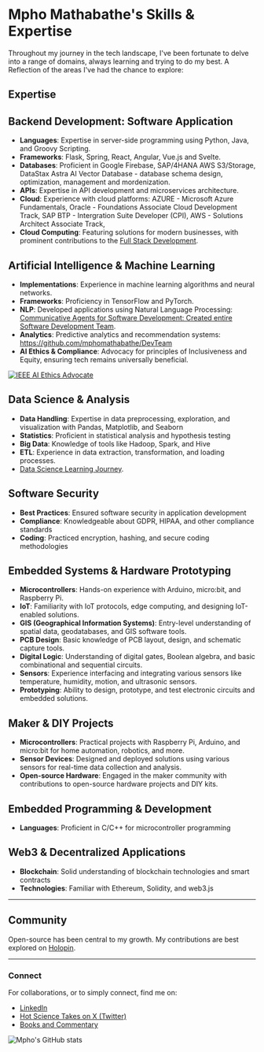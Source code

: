 
# Mpho Mathabathe's Skills & Expertise

Throughout my journey in the tech landscape, I've been fortunate to delve into a range of domains, always learning and trying to do my best. A Reflection of the areas I've had the chance to explore:


## Expertise

## **Backend Development: Software Application**
- **Languages**: Expertise in server-side programming using Python, Java, and Groovy Scripting.
- **Frameworks**: Flask, Spring, React, Angular, Vue.js and Svelte.
- **Databases**: Proficient in Google Firebase, SAP/4HANA AWS S3/Storage, DataStax Astra AI Vector Database - database schema design, optimization, management and mordenization.
- **APIs**: Expertise in API development and microservices architecture.
- **Cloud**: Experience with cloud platforms: AZURE - Microsoft Azure Fundamentals, Oracle - Foundations Associate Cloud Development Track, SAP BTP - Intergration Suite Developer (CPI), AWS - Solutions Architect Associate Track, 
- **Cloud Computing**: Featuring solutions for modern businesses, with prominent contributions to the [Full Stack Development](https://github.com/SAPstack).


## **Artificial Intelligence & Machine Learning**
- **Implementations**: Experience in machine learning algorithms and neural networks.
- **Frameworks**: Proficiency in TensorFlow and PyTorch.
- **NLP**: Developed applications using Natural Language Processing: [Communicative Agents for Software Development: Created entire Software Development Team](https://github.com/mphomathabathe/DevTeam).
- **Analytics**: Predictive analytics and recommendation systems: https://github.com/mphomathabathe/DevTeam
- **AI Ethics & Compliance**: Advocacy for principles of Inclusiveness and Equity, ensuring tech remains universally beneficial.

[![IEEE AI Ethics Advocate](https://engagestandards.ieee.org/rs/211-FYL-955/images/ieee-ai-ethics-support-badge.png)](https://standards.ieee.org/initiatives/artificial-intelligence-systems/)

## **Data Science & Analysis**
- **Data Handling**: Expertise in data preprocessing, exploration, and visualization with Pandas, Matplotlib, and Seaborn
- **Statistics**: Proficient in statistical analysis and hypothesis testing
- **Big Data**: Knowledge of tools like Hadoop, Spark, and Hive
- **ETL**: Experience in data extraction, transformation, and loading processes.
- [Data Science Learning Journey](https://github.com/mphomathabathe/mphomathabathe-certifications).

## **Software Security**
- **Best Practices**: Ensured software security in application development
- **Compliance**: Knowledgeable about GDPR, HIPAA, and other compliance standards
- **Coding**: Practiced encryption, hashing, and secure coding methodologies

## **Embedded Systems & Hardware Prototyping**
- **Microcontrollers**: Hands-on experience with Arduino, micro:bit, and Raspberry Pi.
- **IoT**: Familiarity with IoT protocols, edge computing, and designing IoT-enabled solutions.
- **GIS (Geographical Information Systems)**: Entry-level understanding of spatial data, geodatabases, and GIS software tools.
- **PCB Design**: Basic knowledge of PCB layout, design, and schematic capture tools.
- **Digital Logic**: Understanding of digital gates, Boolean algebra, and basic combinational and sequential circuits.
- **Sensors**: Experience interfacing and integrating various sensors like temperature, humidity, motion, and ultrasonic sensors.
- **Prototyping**: Ability to design, prototype, and test electronic circuits and embedded solutions.

## **Maker & DIY Projects**
- **Microcontrollers**: Practical projects with Raspberry Pi, Arduino, and micro:bit for home automation, robotics, and more.
- **Sensor Devices**: Designed and deployed solutions using various sensors for real-time data collection and analysis.
- **Open-source Hardware**: Engaged in the maker community with contributions to open-source hardware projects and DIY kits.

## **Embedded Programming & Development**
- **Languages**: Proficient in C/C++ for microcontroller programming

## **Web3 & Decentralized Applications**
- **Blockchain**: Solid understanding of blockchain technologies and smart contracts
- **Technologies**: Familiar with Ethereum, Solidity, and web3.js
  
---

## Community

Open-source has been central to my growth. My contributions are best explored on [Holopin](https://holopin.io/@mphomathabathe).

---

### Connect

For collaborations, or to simply connect, find me on:
- [LinkedIn](https://www.linkedin.com/in/mpho-mathabathe/)
- [Hot Science Takes on X (Twitter)](https://twitter.com/mphomala)
- [Books and Commentary](https://mphomathabathe.my.canva.site/biography/)


![Mpho's GitHub stats](https://github-readme-stats.vercel.app/api?username=mphomathabathe&show=prs_merged,prs_merged_percentage,&hide=stars,issues,&show_icons=true&theme=merk)

